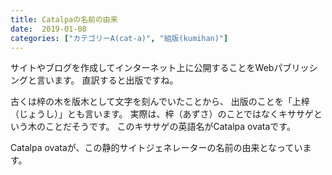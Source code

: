```yaml
---
title: Catalpaの名前の由来
date:  2019-01-08
categories: ["カテゴリーA(cat-a)", "組版(kumihan)"]
---
```

サイトやブログを作成してインターネット上に公開することをWebパブリッシングと言います。
直訳すると出版ですね。

<!--more-->

古くは梓の木を版木として文字を刻んでいたことから、
出版のことを「上梓（じょうし）」とも言います。
実際は、梓（あずさ）のことではなくキササゲという木のことだそうです。
このキササゲの英語名がCatalpa ovataです。

Catalpa ovataが、この静的サイトジェネレーターの名前の由来となっています。
